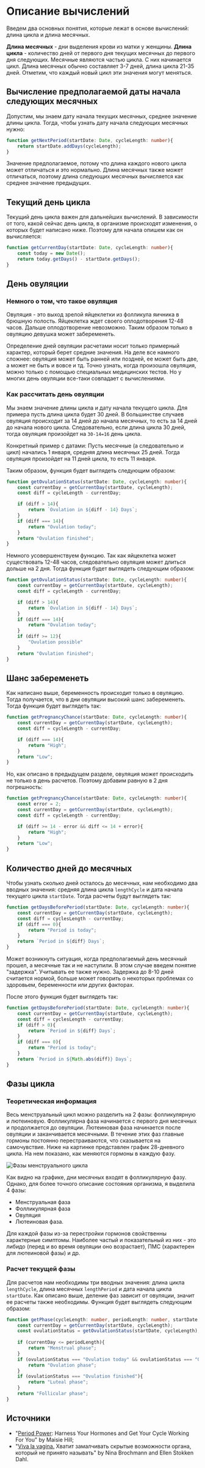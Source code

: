 # Описание вычислений

Введем два основных понятия, которые лежат в основе вычислений: длина цикла и длина месячных.

__Длина месячных__ - дни выделения крови из матки у женщины.
__Длина цикла__ - количество дней от первого дня текущих месячных до первого дня следующих. Месячные являются частью цикла. С них начинается цикл.
Длина месячных обычно составляет 3-7 дней, длина цикла 21-35 дней. Отметим, что каждый новый цикл эти значения могут меняться.

## Вычисление предполагаемой даты начала следующих месячных

Допустим, мы знаем дату начала текущих месячных, среднее значение длины цикла. Тогда, чтобы узнать дату начала следующих месячных нужно:

```ts
function getNextPeriod(startDate: Date, cycleLength: number){
    return startDate.addDays(cycleLength);
}
```

Значение предполагаемое, потому что длина каждого нового цикла может отличаться и это нормально. Длина месячных также может отличаться, поэтому длина следующих месячных вычисляется как среднее значение предыдущих.

## Текущий день цикла

Текущий день цикла важен для дальнейших вычислений. В зависимости от того, какой сейчас день цикла, в организме происходят изменения, о которых будет написано ниже. Поэтому для начала опишем как он вычисляется:

```ts
function getCurrentDay(startDate: Date, cycleLength: number){
    const today = new Date();
    return today.getDays() - startDate.getDays();
}
```

## День овуляции

### Немного о том, что такое овуляция

Овуляция - это выход зрелой яйцеклетки из фолликула яичника в брюшную полость. Яйцеклетка ждет своего оплодотворения 12-48 часов. Дальше оплодотворение невозможно. Таким образом только в овуляцию девушка может забеременеть.

Определение дней овуляции расчетами носит только примерный характер, который берет средние значения. На деле все намного сложнее: овуляция может быть ранней или поздней, ее может быть две, а может не быть и вовсе и тд. Точно узнать, когда произошла овуляция, можно только с помощью специальных медицинских тестов. Но у многих день овуляции все-таки совпадает с вычислениями.

### Как рассчитать день овуляции

Мы знаем значение длины цикла и дату начала текущего цикла. Для примера пусть длина цикла будет 30 дней. В большинстве случаев овуляция происходит за 14 дней до начала месячных, то есть за 14 дней до начала нового цикла. Следовательно, если длина цикла 30 дней, тогда овуляция произойдет на ```30-14=16``` день цикла.

Конкретный пример с датами:
Пусть месячные (а следовательно и цикл) начались 1 января, средняя длина месячных 25 дней. Тогда овуляция произойдет на 11 дней цикла, то есть 11 января.

Таким образом, функция будет выглядеть следующим образом:

```ts
function getOvulationStatus(startDate: Date, cycleLength: number){
    const currentDay = getCurrentDay(startDate, cycleLength);
    const diff = cycleLength - currentDay;

    if (diff > 14){
        return `Ovulation in ${diff - 14} Days`;
    }
    if (diff === 14){
        return "Ovulation today";
    }
    return "Ovulation finished";
}
```

Немного усовершенствуем функцию. Так как яйцеклетка может существовать 12-48 часов, следовательно овуляция может длиться дольше на 2 дня. Тогда функция будет выглядеть следующим образом:

```ts
function getOvulationStatus(startDate: Date, cycleLength: number){
    const currentDay = getCurrentDay(startDate, cycleLength);
    const diff = cycleLength - currentDay;

    if (diff > 14){
        return `Ovulation in ${diff - 14} Days`;
    }
    if (diff === 14){
        return "Ovulation today";
    }
    if (diff >= 12){
        "Ovulation possible"
    }
    return "Ovulation finished";
}
```

## Шанс забеременеть

Как написано выше, беременность происходит только в овуляцию. Тогда получается, что в дни овуляции высокий шанс забеременеть. Тогда функция будет выглядеть так:

```ts
function getPregnancyChance(startDate: Date, cycleLength: number){
    const currentDay = getCurrentDay(startDate, cycleLength);
    const diff = cycleLength - currentDay;

    if (diff === 14){
        return "High";
    }
    return "Low";
}
```

Но, как описано в предыдущем разделе, овуляция может происходить не только в день расчетов. Поэтому добавим равную в 2 дня погрешность:

```ts
function getPregnancyChance(startDate: Date, cycleLength: number){
    const error = 2;
    const currentDay = getCurrentDay(startDate, cycleLength);
    const diff = cycleLength - currentDay;

    if (diff >= 14 - error && diff <= 14 + error){
        return "High";
    }
    return "Low";
}
```

## Количество дней до месячных

Чтобы узнать сколько дней осталось до месячных, нам необходимо два вводных значения: средняя длина цикла ```lengthCycle``` и дата начала текущего цикла ```startDate```. Тогда расчеты будут выглядеть так:

```ts
function getDaysBeforePeriod(startDate: Date, cycleLength: number){
    const currentDay = getCurrentDay(startDate, cycleLength);
    const diff = cyclesLength - currentDay;
    if (diff === 0){
        return "Period is today";
    }
    return `Period in ${diff} Days`;
}
```

Может возникнуть ситуация, когда предполагаемый день месячный прошел, а месячные так и не наступили. В этом случае введем понятие "задержка". Учитывать ее также нужно. Задержка до 8-10 дней считается нормой, больше может говорить о некоторых проблемах со здоровьем, беременности или других факторах.

После этого функция будет выглядеть так:

```ts
function getDaysBeforePeriod(startDate: Date, cycleLength: number){
    const currentDay = getCurrentDay(startDate, cycleLength);
    const diff = cyclesLength - currentDay;
    if (diff > 0){
        return `Period in ${diff} Days`;
    }
    if (diff === 0){
        return "Period is today";
    }
    return `Period in ${Math.abs(diff)} Days`;
}
```

## Фазы цикла

### Теоретическая информация

Весь менструальный цикл можно разделить на 2 фазы: фолликулярную и лютеиновую. Фолликулярна фаза начинается с первого дня месячных и продолжается до овуляции. Лютеиновая фаза начинается после овуляции и заканчивается месячными. В течение этих фаз главные гормоны постоянно перестраиваются, что сказывается на самочувствие. Ниже на картинке представлен график 28-дневного цикла. На нем показано, как меняются гормоны в каждую фазу.

![Фазы менструального цикла](https://qpicture.ru/images/2022/12/27/crc.jpg)

Как видно на графике, дни месячных входят в фолликулярную фазу. Однако, для более точного описание состояния организма, я выделила 4 фазы:

- Менструальная фаза
- Фолликулярная фаза
- Овуляция
- Лютеиновая фаза.

Для каждой фазы из-за перестройки гормонов свойственны характерные симптомы. Наиболее частый и показательный из них - это либидо (перед и во время овуляции оно возрастает), ПМС (характерен для лютеиновой фазы) и др.

### Расчет текущей фазы

Для расчетов нам необходимы три вводных значения: длина цикла ```lengthCycle```, длина месячных ```lengthPeriod``` и дата начала цикла ```startDate```. Как описано выше, деление фаз зависит от овуляции, значит ее расчеты также необходимы. Функция будет выглядеть следующим образом:

```ts
function getPhase(cycleLength: number, periodLength: number, startDate: Date){
    const currentDay = getCurrentDay(startDate, cycleLength);
    const ovulationStatus = getOvulationStatus(startDate, cycleLength);
    
    if (currentDay <= periodLength){
        return "Menstrual phase";
    }
    if (ovulationStatus === "Ovulation today" && ovulationStatus === "Ovulation possible"){
        return "Ovulation phase";
    }
    if (ovulationStatus === "Ovulation finished"){
        return "Luteal phase";
    }
    return "Follicular phase";
}
```

## Источники

- "[Period Power](https://www.amazon.com/Period-Power-Harness-Hormones-Working/dp/147296361X): Harness Your Hormones and Get Your Cycle Working For You" by Maisie Hill;
- "[Viva la vagina.](https://www.litres.ru/book/nina-brokmann/viva-la-vagina-hvatit-zamalchivat-skrytye-vozmozhnosti-organ-31217415/) Хватит замалчивать скрытые возможности органа, который не принято называть" by Nina Brochmann and Ellen Stokken Dahl.
